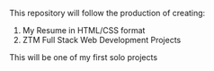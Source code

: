 This repository will follow the production of creating:
1. My Resume in HTML/CSS format
2. ZTM Full Stack Web Development Projects

This will be one of my first solo projects
